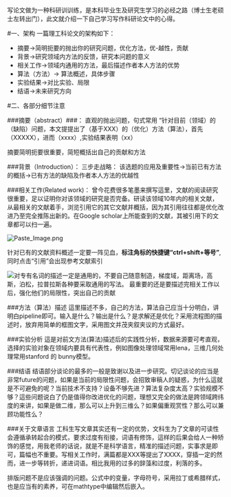 写论文做为一种科研训训练，是本科毕业生及研究生学习的必经之路（博士生老硕士左转出门），此文就介绍一下自己学习写作科研论文中的心得。

#一、架构
一篇理工科论文的架构如下：
- 摘要->简明扼要的抛出你的研究问题，优化方法，优-越性，贡献
- 背景->研究领域内方法的反馈，研究本问题的意义
- 相关工作->领域内通用的方法，最后描述作者本人方法的优势
- 算法（方法）-> 算法概述，具体步骤
- 实验结果->对比实验、局限
- 结语->未来研究方向

#二、各部分细节注意

###摘要（abstract）###：
直观的抛出问题，句式常用
“针对目前（领域）的（缺陷）问题，本文提提出了（基于XXX）的（优化）方法（算法），首先（XXXXX），进而（xxxx）,实验结果表明（xx）

摘要简明扼要很重要，简短概括出自己的贡献和方法

###背景（Introduction）：
三步走战略：
该选题的应用及重要性->当前已有方法的概括->已有方法的缺陷及作者本人方法的优越性

###相关工作(Related work)：
曾今花费很多笔墨来撰写這里，文献的阅读研究很重要，足以证明你对该领域的研究是否完备。研读该领域10年内的相关文献，从最相关的文献着手，浏览引用它的其它文献并概括，因为其引用往往都是优化改进乃至完全推陈出新的。在Google scholar上所能查到的文献，其被引用下的文章都可以扫一遍。

![Paste_Image.png](http://upload-images.jianshu.io/upload_images/1724316-cb0dfb0a8f7786c1.png?imageMogr2/auto-orient/strip%7CimageView2/2/w/1240)

针对已有的文献资料概述一定要一阵见血，**标注角标的快捷键“ctrl+shift+等号”**,同时点击“引用”会出现参考文献索引

![](http://upload-images.jianshu.io/upload_images/1724316-bdb1cffb9307d52c.png?imageMogr2/auto-orient/strip%7CimageView2/2/w/1240)对专有名词的描述一定是通用的，不要自己随意制造，梯度域，距离场，高斯，泊松，拉普拉斯各种要采取通用的写法。
最重要的还是要描述完相关工作以后，强化他们的局限性，突出自己的贡献

###方法（算法）描述
這里描述不多，自己的方法，算法自己应当十分明白，讲明白pipeline即可。输入是什么？输出是什么？是求解还是优化？采用流程图的描述时，放弃用简单的框图文字，采用图文并茂夹叙夹议的方式最好。

###实验分析
這是对前文方法(算法)描述后的实践性分析，数据来源要可考直观，选择的实验对象在领域内要具有代表性，例如图像处理领域常用lena，三维几何处理常用stanford 的 bunny模型。

###结语
结语部分谈论的最多的一般是致谢以及进一步研究。切记谈论的应当是非常future的问题，如果是当前的局限性问题，会招致审稿人的疑惑，为什么這就是不可避免的呢？当前技术不支持？设备不够先进？算法复杂度太高？实验规模不够？這些问题说白了仍是值得你改进优化的问题，理想又完全的做法是跨领域跨纬度的来讲，如果是做二维，那么可以上升到三维么？如果偏重观赏性？那么可以兼顾功能性么？

###关于文章语言
工科生写文章其实还有一定的优势，文科生为了文章的可读性会遵循承转起合的模式，要求过度有衔接，词语有修饰，這样的后果会给人一种矫饰的感觉，用我老师的话说，就是不是科学语言，精准的描述问题，实事求是即可，篇幅也不重要。写相关工作时，满篇都是XXX等提出了XXXX，穿插一定的然而，进一步等转折，递进词语。相比我用的过多的辞藻和过度，利落的多。

排版问题不是应该强调的问题。公式中的变量，字母符号，采用拉丁或希腊样式，也是应当有的素养，可在mathtype中编辑然后嵌入。
